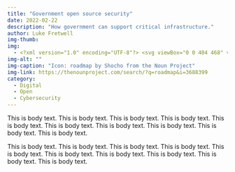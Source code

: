 ```yaml
---
title: "Government open source security"
date: 2022-02-22
description: "How government can support critical infrastructure."
author: Luke Fretwell
img-thumb: 
img: 
  - <?xml version="1.0" encoding="UTF-8"?> <svg viewBox="0 0 404 468" version="1.1" xmlns="http://www.w3.org/2000/svg" xmlns:xlink="http://www.w3.org/1999/xlink"> <g id="Page-1" stroke="none" stroke-width="1" fill-rule="evenodd"> <g id="noun_roadmap_3688249" fill-rule="nonzero"> <g id="Group"> <g transform="translate(18.000000, 192.000000)" id="Rectangle"> <rect transform="translate(209.966351, 196.128336) rotate(-26.770044) translate(-209.966351, -196.128336) " x="194.966211" y="123.46658" width="30.00028" height="145.323512"></rect> <rect transform="translate(84.255250, 145.916897) rotate(-28.587139) translate(-84.255250, -145.916897) " x="71.4421101" y="130.916733" width="25.6262801" height="30.0003279"></rect> <rect transform="translate(29.903571, 175.532982) rotate(-28.587139) translate(-29.903571, -175.532982) " x="4.62929486" y="160.532818" width="50.5485525" height="30.0003279"></rect> <rect transform="translate(300.737937, 160.184016) rotate(-32.901847) translate(-300.737937, -160.184016) " x="240.299106" y="145.184058" width="120.877662" height="29.999916"></rect> <rect transform="translate(288.007355, 37.505273) rotate(-28.105179) translate(-288.007355, -37.505273) " x="238.123967" y="22.5055063" width="99.7667768" height="29.9995343"></rect> </g> <g> <path d="M202,289.703 C197.188,289.703 192.669,287.395 189.849,283.497 C188.931,282.228 167.102,251.997 144.91,215.202 C113.686,163.433 98.509,126.907 98.509,103.535 C98.509,46.446 144.935,0 202,0 C259.065,0 305.492,46.446 305.492,103.535 C305.492,126.908 290.314,163.434 259.091,215.202 C236.899,251.997 215.07,282.228 214.152,283.497 C211.331,287.395 206.812,289.703 202,289.703 Z M202,30 C161.477,30 128.508,62.988 128.508,103.535 C128.508,131.909 169.594,201.309 201.998,248.624 C234.403,201.296 275.492,131.884 275.492,103.535 C275.492,62.988 242.523,30 202,30 Z" id="Shape"></path> <g transform="translate(108.000000, 224.000000)"> <path d="M118.249,15.202 C104.491,36.207 94,50.703 94,50.703 C94,50.703 83.509,36.206 69.751,15.201 C38.378,20.936 15.696,37.486 15.696,57.02 C15.696,81.31 50.754,101 94,101 C137.246,101 172.304,81.31 172.304,57.021 C172.304,37.487 149.622,20.937 118.249,15.202 Z" id="Path"></path> <path d="M94,116 C70.554,116 48.281,110.743 31.285,101.197 C11.558,90.118 0.695,74.429 0.695,57.02 C0.695,42.89 8.217,29.387 21.877,18.998 C33.531,10.134 49.153,3.719 67.054,0.446 C72.983,-0.64 78.994,1.936 82.299,6.983 C86.588,13.532 90.569,19.457 94,24.489 C97.432,19.457 101.412,13.531 105.701,6.983 C109.006,1.937 115.017,-0.639 120.946,0.446 C138.846,3.718 154.468,10.134 166.123,18.998 C179.782,29.388 187.305,42.891 187.305,57.02 C187.305,74.429 176.442,90.118 156.715,101.197 C139.719,110.743 117.446,116 94,116 Z M62.964,32.13 C41.933,38.003 30.695,48.765 30.695,57.02 C30.695,70.422 58.349,86 94,86 C129.651,86 157.305,70.422 157.305,57.021 C157.305,48.766 146.068,38.003 125.036,32.131 C114.197,48.364 106.525,58.982 106.151,59.498 C103.331,63.396 98.811,65.704 94,65.704 C89.189,65.704 84.669,63.396 81.849,59.498 C81.475,58.981 73.803,48.363 62.964,32.13 Z" id="Shape"></path> </g> <path d="M389,468 L15,468 C10.644,468 6.502,466.106 3.653,462.811 C0.803,459.516 -0.472,455.144 0.157,450.833 L40.157,176.833 C41.233,169.464 47.553,164 55,164 L101.409,164 L101.409,194 L67.969,194 L32.349,438 L371.652,438 L336.032,194 L302.592,194 L302.592,164 L349,164 C356.447,164 362.767,169.464 363.843,176.833 L403.843,450.833 C404.472,455.144 403.197,459.515 400.347,462.811 C397.498,466.106 393.356,468 389,468 Z" id="Path"></path> <g transform="translate(154.000000, 54.000000)"> <circle id="Oval" cx="48" cy="47.886" r="32.18"></circle> <path d="M48,95.066 C21.985,95.066 0.82,73.901 0.82,47.886 C0.82,21.871 21.985,0.706 48,0.706 C74.015,0.706 95.18,21.871 95.18,47.886 C95.18,73.901 74.015,95.066 48,95.066 Z M48,30.706 C38.527,30.706 30.82,38.413 30.82,47.886 C30.82,57.359 38.527,65.066 48,65.066 C57.473,65.066 65.18,57.359 65.18,47.886 C65.18,38.413 57.473,30.706 48,30.706 Z" id="Shape"></path> </g> </g> </g> </g> </g> </svg>
img-alt: ""
img-caption: "Icon: roadmap by Shocho from the Noun Project"
img-link: https://thenounproject.com/search/?q=roadmap&i=3688399
category:
  - Digital
  - Open
  - Cybersecurity
---
```


This is body text. This is body text. This is body text. This is body text. This is body text. This is body text. This is body text. This is body text. This is body text. This is body text. 

This is body text. This is body text. This is body text. This is body text. This is body text. This is body text. This is body text. This is body text. This is body text. This is body text. 